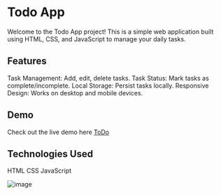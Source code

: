 # Todo App
Welcome to the Todo App project! This is a simple web application built using HTML, CSS, and JavaScript to manage your daily tasks.

## Features
Task Management: Add, edit, delete tasks.
Task Status: Mark tasks as complete/incomplete.
Local Storage: Persist tasks locally.
Responsive Design: Works on desktop and mobile devices.
## Demo
Check out the live demo here [ToDo](https://iamvibhav.github.io/ToDo-App/)

## Technologies Used
HTML
CSS
JavaScript

![image](https://github.com/iamvibhav/OIBSIP_To-Do-App/assets/139247683/ae20da84-2f25-4aaf-b6d0-a8ec5653c6ca)
